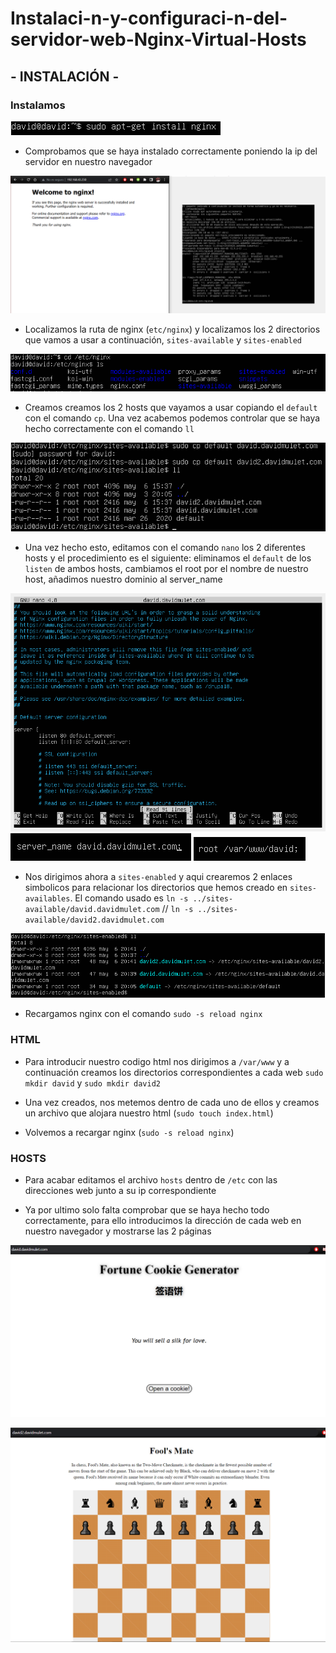 # Instalaci-n-y-configuraci-n-del-servidor-web-Nginx-Virtual-Hosts

## - INSTALACIÓN -

### Instalamos

![Image text](https://github.com/DavidMuletMelia/Instalaci-n-y-configuraci-n-del-servidor-web-Nginx-Virtual-Hosts/blob/main/practica%20maximo%202/0.PNG)

- Comprobamos que se haya instalado correctamente poniendo la ip del servidor en nuestro navegador

![Image text](https://github.com/DavidMuletMelia/Instalaci-n-y-configuraci-n-del-servidor-web-Nginx-Virtual-Hosts/blob/main/practica%20maximo%202/1.PNG)

- Localizamos la ruta de nginx (`etc/nginx`) y localizamos los 2 directorios que vamos a usar a continuación, `sites-available` y `sites-enabled`

![Image text](https://github.com/DavidMuletMelia/Instalaci-n-y-configuraci-n-del-servidor-web-Nginx-Virtual-Hosts/blob/main/practica%20maximo%202/2.PNG)


- Creamos creamos los 2 hosts que vayamos a usar copiando el `default` con el comando `cp`. Una vez acabemos podemos controlar que se haya hecho correctamente con el comando `ll`

![Image text](https://github.com/DavidMuletMelia/Instalaci-n-y-configuraci-n-del-servidor-web-Nginx-Virtual-Hosts/blob/main/practica%20maximo%202/6.PNG)

- Una vez hecho esto, editamos con el comando `nano` los 2 diferentes hosts y el procedimiento es el siguiente: eliminamos el `default` de los `listen` de ambos hosts, cambiamos el root por el nombre de nuestro host, añadimos nuestro dominio al server_name

![Image text](https://github.com/DavidMuletMelia/Instalaci-n-y-configuraci-n-del-servidor-web-Nginx-Virtual-Hosts/blob/main/practica%20maximo%202/7.PNG)
![Image text](https://github.com/DavidMuletMelia/Instalaci-n-y-configuraci-n-del-servidor-web-Nginx-Virtual-Hosts/blob/main/practica%20maximo%202/8.PNG)
![Image text](https://github.com/DavidMuletMelia/Instalaci-n-y-configuraci-n-del-servidor-web-Nginx-Virtual-Hosts/blob/main/practica%20maximo%202/9.PNG)



- Nos dirigimos ahora a `sites-enabled` y aqui crearemos 2 enlaces simbolicos para relacionar los directorios que hemos creado en `sites-availables`. El comando usado es `ln -s ../sites-available/david.davidmulet.com` // `ln -s ../sites-available/david2.davidmulet.com`

![Image text](https://github.com/DavidMuletMelia/Instalaci-n-y-configuraci-n-del-servidor-web-Nginx-Virtual-Hosts/blob/main/practica%20maximo%202/17.PNG)


- Recargamos nginx con el comando `sudo -s reload nginx`

### HTML

- Para introducir nuestro codigo html nos dirigimos a `/var/www` y a continuación creamos los directorios correspondientes a cada web `sudo mkdir david` y `sudo mkdir david2`

- Una vez creados, nos metemos dentro de cada uno de ellos y creamos un archivo que alojara nuestro html (`sudo touch index.html`)

- Volvemos a recargar nginx (`sudo -s reload nginx`)

### HOSTS

- Para acabar editamos el archivo `hosts` dentro de `/etc` con las direcciones web junto a su ip correspondiente


- Ya por ultimo solo falta comprobar que se haya hecho todo correctamente, para ello introducimos la dirección de cada web en nuestro navegador y mostrarse las 2 páginas

![Image text](https://github.com/DavidMuletMelia/Instalaci-n-y-configuraci-n-del-servidor-web-Nginx-Virtual-Hosts/blob/main/practica%20maximo%202/ex2.PNG)

![Image text](https://github.com/DavidMuletMelia/Instalaci-n-y-configuraci-n-del-servidor-web-Nginx-Virtual-Hosts/blob/main/practica%20maximo%202/ex3.PNG)
